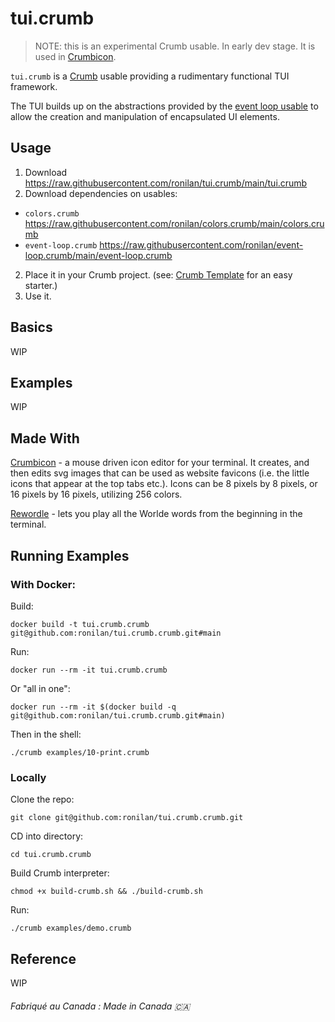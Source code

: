 # tui.crumb

> NOTE: this is an experimental Crumb usable. In early dev stage. It is used in [Crumbicon](https://github.com/ronilan/crumbicon).

`tui.crumb` is a [Crumb](https://github.com/liam-ilan/crumb) usable providing a rudimentary functional TUI framework.

The TUI builds up on the abstractions provided by the [event loop usable](https://github.com/ronilan/event-loop.crumb) to allow the creation and manipulation of encapsulated UI elements.

## Usage

1. Download https://raw.githubusercontent.com/ronilan/tui.crumb/main/tui.crumb
2. Download dependencies on usables: 
  - `colors.crumb` https://raw.githubusercontent.com/ronilan/colors.crumb/main/colors.crumb
  - `event-loop.crumb` https://raw.githubusercontent.com/ronilan/event-loop.crumb/main/event-loop.crumb
2. Place it in your Crumb project. (see: [Crumb Template](https://github.com/liam-ilan/crumb-template) for an easy starter.)
3. Use it.

## Basics

WIP

## Examples

WIP

## Made With

[Crumbicon](https://github.com/ronilan/crumbicon) - a mouse driven icon editor for your terminal. It creates, and then edits svg images that can be used as website favicons (i.e. the little icons that appear at the top tabs etc.). Icons can be 8 pixels by 8 pixels, or 16 pixels by 16 pixels, utilizing 256 colors.

[Rewordle](https://github.com/ronilan/rewordle) - lets you play all the Worlde words from the beginning in the terminal.

## Running Examples

### With Docker:

Build: 
```
docker build -t tui.crumb.crumb git@github.com:ronilan/tui.crumb.crumb.git#main
```
Run: 
```
docker run --rm -it tui.crumb.crumb
```

Or "all in one": 
```
docker run --rm -it $(docker build -q git@github.com:ronilan/tui.crumb.crumb.git#main)
```

Then in the shell: 
```
./crumb examples/10-print.crumb
```

### Locally

Clone the repo: 
```
git clone git@github.com:ronilan/tui.crumb.crumb.git
```

CD into directory: 
```
cd tui.crumb.crumb
```

Build Crumb interpreter: 
```
chmod +x build-crumb.sh && ./build-crumb.sh
```

Run:
```
./crumb examples/demo.crumb
```

## Reference 

WIP

###### Fabriqué au Canada : Made in Canada 🇨🇦
